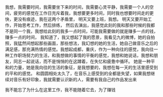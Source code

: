 我想，我需要时间，我需要坐下来的时间，我需要心灵平静，我需要一个人的空间，疲劳的感觉在工作日充斥着我，我想要更多时间，同时我也想要时间走的更快，更没有痕迹，我在这两个矛盾里，
明天又要上班，我想。
明天又要开始工作，开始思考工作，然后排练， 然后去演出，我感觉此刻的我和那些时候的我都不是同一个我，我想给此刻的我多一点时间，可能我需要做的就是赚多一点的钱，赚多一点的时间，
我知道了，我又想起了我的愿景，我看见九的微博，她的自拍照，我猛然间想起那些画面，那些想法，我幻想的她的生活，她自己做音乐之后的满足感，那充满热情的感觉。我想起成都，重庆，作为一种向往的感觉，我向往一种工作职场努力的生活，和我想做的事情的平衡的感觉，我想和她说话，我想和朋友，同志一起说话，而不是悄悄的在这蹲着，在失忆和疲惫中循环。
她是一种平和的力量，她是我向往的生活的象征，是我想要的，我想在每一天的生活里感受到的平和的感觉。
和圆圆相处太久了，在音乐上感受到的全都是失望，如果我想继续对音乐有好印象，我就需要认识新的人，需要有我自己的作品发出来

我不能忘了为什么在这里工作，我不能随着它去，为了赚钱